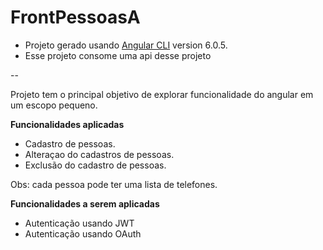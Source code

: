 # FrontPessoasA

- Projeto gerado usando [Angular CLI](https://github.com/angular/angular-cli) version 6.0.5.
- Esse projeto consome uma api desse projeto

--

Projeto tem o principal objetivo de explorar funcionalidade do angular em um escopo pequeno.

**Funcionalidades aplicadas**

- Cadastro de pessoas.
- Alteraçao do cadastros de pessoas.
- Exclusão do cadastro de pessoas.

Obs: cada pessoa pode ter uma lista de telefones.

**Funcionalidades a serem aplicadas**

- Autenticação usando JWT
- Autenticação usando OAuth

